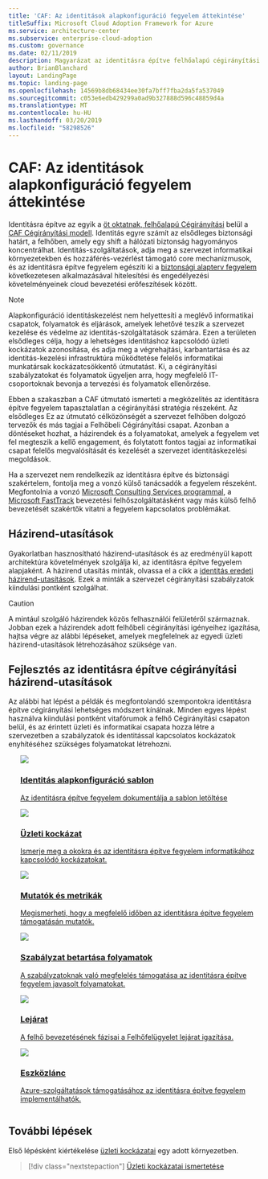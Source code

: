 ```yaml
---
title: 'CAF: Az identitások alapkonfiguráció fegyelem áttekintése'
titleSuffix: Microsoft Cloud Adoption Framework for Azure
ms.service: architecture-center
ms.subservice: enterprise-cloud-adoption
ms.custom: governance
ms.date: 02/11/2019
description: Magyarázat az identitásra építve felhőalapú cégirányítási viszonyítva
author: BrianBlanchard
layout: LandingPage
ms.topic: landing-page
ms.openlocfilehash: 14569b8db68434ee30fa7bff7fba2da5fa537049
ms.sourcegitcommit: c053e6edb429299a0ad9b327888d596c48859d4a
ms.translationtype: MT
ms.contentlocale: hu-HU
ms.lasthandoff: 03/20/2019
ms.locfileid: "58298526"
---
```

# <a name="caf-identity-baseline-discipline-overview"></a>CAF: Az identitások alapkonfiguráció fegyelem áttekintése

Identitásra építve az egyik a [öt oktatnak, felhőalapú Cégirányítási](../governance-disciplines.md) belül a [CAF Cégirányítási modell](../overview.md). Identitás egyre számít az elsődleges biztonsági határt, a felhőben, amely egy shift a hálózati biztonság hagyományos koncentrálhat. Identitás-szolgáltatások, adja meg a szervezet informatikai környezetekben és hozzáférés-vezérlést támogató core mechanizmusok, és az identitásra építve fegyelem egészíti ki a [biztonsági alapterv fegyelem](../security-baseline/overview.md) következetesen alkalmazásával hitelesítési és engedélyezési követelményeinek cloud bevezetési erőfeszítések között.

> [!NOTE]
> Alapkonfiguráció identitáskezelést nem helyettesíti a meglévő informatikai csapatok, folyamatok és eljárások, amelyek lehetővé teszik a szervezet kezelése és védelme az identitás-szolgáltatások számára. Ezen a területen elsődleges célja, hogy a lehetséges identitáshoz kapcsolódó üzleti kockázatok azonosítása, és adja meg a végrehajtási, karbantartása és az identitás-kezelési infrastruktúra működtetése felelős informatikai munkatársak kockázatcsökkentő útmutatást. Ki, a cégirányítási szabályzatokat és folyamatok ügyeljen arra, hogy megfelelő IT-csoportoknak bevonja a tervezési és folyamatok ellenőrzése.

Ebben a szakaszban a CAF útmutató ismerteti a megközelítés az identitásra építve fegyelem tapasztalatlan a cégirányítási stratégia részeként. Az elsődleges Ez az útmutató célközönségét a szervezet felhőben dolgozó tervezők és más tagjai a Felhőbeli Cégirányítási csapat. Azonban a döntéseket hozhat, a házirendek és a folyamatokat, amelyek a fegyelem vet fel megteszik a kellő engagement, és folytatott fontos tagjai az informatikai csapat felelős megvalósítását és kezelését a szervezet identitáskezelési megoldások.

Ha a szervezet nem rendelkezik az identitásra építve és biztonsági szakértelem, fontolja meg a vonzó külső tanácsadók a fegyelem részeként. Megfontolnia a vonzó [Microsoft Consulting Services programmal](https://www.microsoft.com/enterprise/services), a [Microsoft FastTrack](https://azure.microsoft.com/programs/azure-fasttrack) bevezetési felhőszolgáltatásként vagy más külső felhő bevezetését szakértők vitatni a fegyelem kapcsolatos problémákat.

## <a name="policy-statements"></a>Házirend-utasítások

Gyakorlatban hasznosítható házirend-utasítások és az eredményül kapott architektúra követelmények szolgálja ki, az identitásra építve fegyelem alapjaként. A házirend utasítás minták, olvassa el a cikk a [identitás eredeti házirend-utasítások](./policy-statements.md). Ezek a minták a szervezet cégirányítási szabályzatok kiindulási pontként szolgálhat.

> [!CAUTION]
> A mintául szolgáló házirendek közös felhasználói felületéről származnak. Jobban ezek a házirendek adott felhőbeli cégirányítási igényeihez igazítása, hajtsa végre az alábbi lépéseket, amelyek megfelelnek az egyedi üzleti házirend-utasítások létrehozásához szüksége van.

## <a name="developing-identity-baseline-governance-policy-statements"></a>Fejlesztés az identitásra építve cégirányítási házirend-utasítások

Az alábbi hat lépést a példák és megfontolandó szempontokra identitásra építve cégirányítási lehetséges módszert kínálnak. Minden egyes lépést használva kiindulási pontként vitafórumok a felhő Cégirányítási csapaton belül, és az érintett üzleti és informatikai csapata hozza létre a szervezetben a szabályzatok és identitással kapcsolatos kockázatok enyhítéséhez szükséges folyamatokat létrehozni.

<!-- markdownlint-disable MD033 -->

<ul class="panelContent cardsE">
<li style="display: flex; flex-direction: column;">
    <a href="./template.md">
        <div class="cardSize">
            <div class="cardPadding" >
                <div class="card" >
                    <div class="cardImageOuter">
                        <div class="cardImage">
                            <img src="../../_images/governance/process-template.png" class="x-hidden-focus"/>
                        </div>
                    </div>
                    <div class="cardText" style="padding-left:0px;">
                        <h3>Identitás alapkonfiguráció sablon</h3>
                        <p class="x-hidden-focus">Az identitásra építve fegyelem dokumentálja a sablon letöltése</p>
                    </div>
                </div>
            </div>
        </div>
    </a>
</li><li style="display: flex; flex-direction: column;">
    <a href="./business-risks.md">
        <div class="cardSize">
            <div class="cardPadding" >
                <div class="card" >
                    <div class="cardImageOuter">
                        <div class="cardImage">
                            <img src="../../_images/governance/process-risks.png" class="x-hidden-focus"/>
                        </div>
                    </div>
                    <div class="cardText" style="padding-left:0px;">
                        <h3>Üzleti kockázat</h3>
                        <p class="x-hidden-focus">Ismerje meg a okokra és az identitásra építve fegyelem informatikához kapcsolódó kockázatokat.</p>
                    </div>
                </div>
            </div>
        </div>
    </a>
</li>
<li style="display: flex; flex-direction: column;">
    <a href="./metrics-tolerance.md">
        <div class="cardSize">
            <div class="cardPadding" >
                <div class="card" >
                    <div class="cardImageOuter">
                        <div class="cardImage">
                            <img src="../../_images/governance/process-metrics.png" class="x-hidden-focus"/>
                        </div>
                    </div>
                    <div class="cardText" style="padding-left:0px;">
                        <h3>Mutatók és metrikák</h3>
                        <p class="x-hidden-focus">Megismerheti, hogy a megfelelő időben az identitásra építve fegyelem támogatásán mutatók.</p>
                    </div>
                </div>
            </div>
        </div>
    </a>
</li>
<li style="display: flex; flex-direction: column;">
    <a href="./compliance-processes.md">
        <div class="cardSize">
            <div class="cardPadding" >
                <div class="card" >
                    <div class="cardImageOuter">
                        <div class="cardImage">
                            <img src="../../_images/governance/process-enforce.png" class="x-hidden-focus"/>
                        </div>
                    </div>
                    <div class="cardText" style="padding-left:0px;">
                        <h3>Szabályzat betartása folyamatok</h3>
                        <p class="x-hidden-focus">A szabályzatoknak való megfelelés támogatása az identitásra építve fegyelem javasolt folyamatokat.</p>
                    </div>
                </div>
            </div>
        </div>
    </a>
</li>
<li style="display: flex; flex-direction: column;">
    <a href="./discipline-improvement.md">
        <div class="cardSize">
            <div class="cardPadding" >
                <div class="card" >
                    <div class="cardImageOuter">
                        <div class="cardImage">
                            <img src="../../_images/governance/process-maturity.png" class="x-hidden-focus"/>
                        </div>
                    </div>
                    <div class="cardText" style="padding-left:0px;">
                        <h3>Lejárat</h3>
                        <p class="x-hidden-focus">A felhő bevezetésének fázisai a Felhőfelügyelet lejárat igazítása.</p>
                    </div>
                </div>
            </div>
        </div>
    </a>
</li>
<li style="display: flex; flex-direction: column;">
    <a href="./toolchain.md">
        <div class="cardSize">
            <div class="cardPadding" >
                <div class="card" >
                    <div class="cardImageOuter">
                        <div class="cardImage">
                            <img src="../../_images/governance/process-toolchain.png" class="x-hidden-focus"/>
                        </div>
                    </div>
                    <div class="cardText" style="padding-left:0px;">
                        <h3>Eszközlánc</h3>
                        <p class="x-hidden-focus">Azure-szolgáltatások támogatásához az identitásra építve fegyelem implementálhatók.</p>
                    </div>
                </div>
            </div>
        </div>
    </a>
</li>
</ul>

<!-- markdownlint-enable MD033 -->

## <a name="next-steps"></a>További lépések

Első lépésként kiértékelése [üzleti kockázatai](./business-risks.md) egy adott környezetben.

> [!div class="nextstepaction"]
> [Üzleti kockázatai ismertetése](./business-risks.md)
